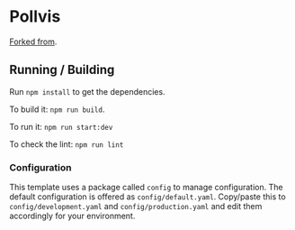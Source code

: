# Pollvis

[Forked from](https://github.com/turt2live/matrix-bot-sdk-bot-template/).

## Running / Building

Run `npm install` to get the dependencies.

To build it: `npm run build`.

To run it: `npm run start:dev`

To check the lint: `npm run lint`

### Configuration

This template uses a package called `config` to manage configuration. The default configuration is offered
as `config/default.yaml`. Copy/paste this to `config/development.yaml` and `config/production.yaml` and edit
them accordingly for your environment.

